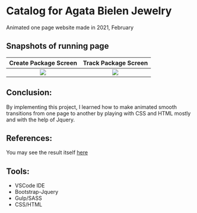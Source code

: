 # Catalog for Agata Bielen Jewelry
Animated one page website made in 2021, February

## Snapshots of running page

Create Package Screen             |Track Package Screen            |
:-------------------------:|:-------------------------:
![](img/Main.png) |  ![](img/collectionswitch.png) 


## Conclusion:

By implementing this project, I learned how to make animated smooth transitions 
from one page to another by playing with CSS and HTML mostly and with the help of Jquery. 

## References:
You may see the result itself [here](https://naraomur.github.io/Catalog/)

## Tools:
 * VSCode IDE
 * Bootstrap-Jquery
 * Gulp/SASS
 * CSS/HTML

